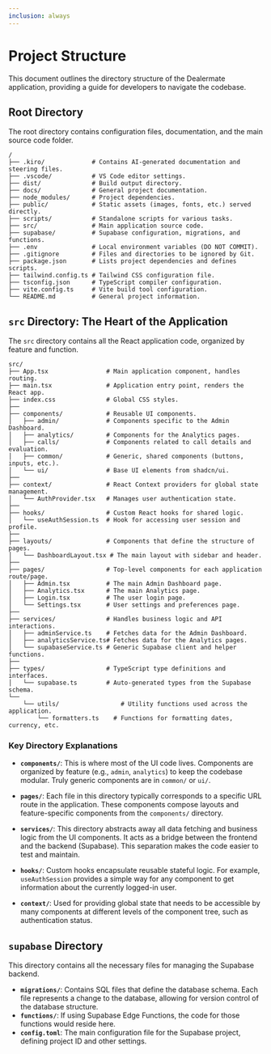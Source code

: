 ```yaml
---
inclusion: always
---
```


# Project Structure

This document outlines the directory structure of the Dealermate application, providing a guide for developers to navigate the codebase.

## Root Directory

The root directory contains configuration files, documentation, and the main source code folder.

```
/
├── .kiro/             # Contains AI-generated documentation and steering files.
├── .vscode/           # VS Code editor settings.
├── dist/              # Build output directory.
├── docs/              # General project documentation.
├── node_modules/      # Project dependencies.
├── public/            # Static assets (images, fonts, etc.) served directly.
├── scripts/           # Standalone scripts for various tasks.
├── src/               # Main application source code.
├── supabase/          # Supabase configuration, migrations, and functions.
├── .env               # Local environment variables (DO NOT COMMIT).
├── .gitignore         # Files and directories to be ignored by Git.
├── package.json       # Lists project dependencies and defines scripts.
├── tailwind.config.ts # Tailwind CSS configuration file.
├── tsconfig.json      # TypeScript compiler configuration.
├── vite.config.ts     # Vite build tool configuration.
└── README.md          # General project information.
```

## `src` Directory: The Heart of the Application

The `src` directory contains all the React application code, organized by feature and function.

```
src/
├── App.tsx                # Main application component, handles routing.
├── main.tsx               # Application entry point, renders the React app.
├── index.css              # Global CSS styles.
├──
├── components/            # Reusable UI components.
│   ├── admin/             # Components specific to the Admin Dashboard.
│   ├── analytics/         # Components for the Analytics pages.
│   ├── calls/             # Components related to call details and evaluation.
│   ├── common/            # Generic, shared components (buttons, inputs, etc.).
│   └── ui/                # Base UI elements from shadcn/ui.
├──
├── context/               # React Context providers for global state management.
│   └── AuthProvider.tsx   # Manages user authentication state.
├──
├── hooks/                 # Custom React hooks for shared logic.
│   └── useAuthSession.ts  # Hook for accessing user session and profile.
├──
├── layouts/               # Components that define the structure of pages.
│   └── DashboardLayout.tsx # The main layout with sidebar and header.
├──
├── pages/                 # Top-level components for each application route/page.
│   ├── Admin.tsx          # The main Admin Dashboard page.
│   ├── Analytics.tsx      # The main Analytics page.
│   ├── Login.tsx          # The user login page.
│   └── Settings.tsx       # User settings and preferences page.
├──
├── services/              # Handles business logic and API interactions.
│   ├── adminService.ts    # Fetches data for the Admin Dashboard.
│   ├── analyticsService.ts# Fetches data for the Analytics pages.
│   └── supabaseService.ts # Generic Supabase client and helper functions.
├──
├── types/                 # TypeScript type definitions and interfaces.
│   └── supabase.ts        # Auto-generated types from the Supabase schema.
└──
    └── utils/                 # Utility functions used across the application.
        └── formatters.ts    # Functions for formatting dates, currency, etc.
```

### Key Directory Explanations

*   **`components/`**: This is where most of the UI code lives. Components are organized by feature (e.g., `admin`, `analytics`) to keep the codebase modular. Truly generic components are in `common/` or `ui/`.

*   **`pages/`**: Each file in this directory typically corresponds to a specific URL route in the application. These components compose layouts and feature-specific components from the `components/` directory.

*   **`services/`**: This directory abstracts away all data fetching and business logic from the UI components. It acts as a bridge between the frontend and the backend (Supabase). This separation makes the code easier to test and maintain.

*   **`hooks/`**: Custom hooks encapsulate reusable stateful logic. For example, `useAuthSession` provides a simple way for any component to get information about the currently logged-in user.

*   **`context/`**: Used for providing global state that needs to be accessible by many components at different levels of the component tree, such as authentication status.

## `supabase` Directory

This directory contains all the necessary files for managing the Supabase backend.

*   **`migrations/`**: Contains SQL files that define the database schema. Each file represents a change to the database, allowing for version control of the database structure.
*   **`functions/`**: If using Supabase Edge Functions, the code for those functions would reside here.
*   **`config.toml`**: The main configuration file for the Supabase project, defining project ID and other settings.
